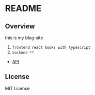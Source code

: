 # README
## Overview

this is my blog-site

1. `frontend react hooks with typescript`
2. `backend **`

* [API](doc/go.md)

## License
MIT License